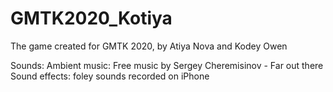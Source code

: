 # GMTK2020_Kotiya
The game created for GMTK 2020, by Atiya Nova and Kodey Owen

Sounds:
Ambient music: Free music by Sergey Cheremisinov - Far out there
Sound effects: foley sounds recorded on iPhone